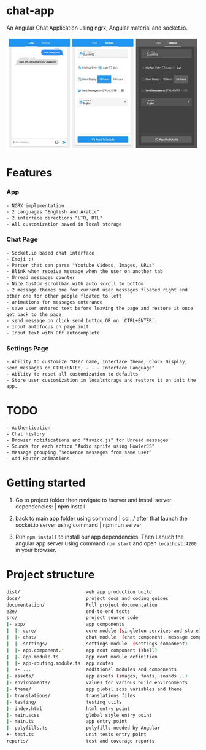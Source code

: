 # chat-app
An Angular Chat Application using ngrx, Angular material and socket.io.

![Alt text](demo.jpg?raw=true "Screen Shots")

# Features
### App
    - NGRX implementation
    - 2 Languages "English and Arabic"
    - 2 interface directions "LTR, RTL"
    - All customization saved in local storage

### Chat Page
    - Socket.io based chat interface
    - Emoji :)
    - Parser that can parse "Youtube Videos, Images, URLs"
    - Blink when receive message when the user on another tab
    - Unread messages counter
    - Nice Custom scrollbar with auto scroll to bottom
    - 2 message themes one for current user messages floated right and other one for other people floated to left
    - animations for messages enterance
    - save user entered text before leaving the page and restore it once get back to the page
    - send message on click send button OR on `CTRL+ENTER`.
    - Input autofocus on page init
    - Input text with Off autocomplete

### Settings Page
    - Ability to customize "User name, Interface theme, Clock Display, Send messages on CTRL+ENTER, - - - Interface Language"
    - Ability to reset all customization to defaults
    - Store user customization in localstorage and restore it on init the app.


# TODO
    - Authentication
    - Chat history
    - Browser notifications and "favico.js" for Unread messages
    - Sounds for each action "Audio sprite using HowlerJS"
    - Message grouping “sequence messages from same user”
    - Add Router animations


# Getting started

1. Go to project folder then navigate to /server and install server dependencies:
| npm install
 
2. back to main app folder using command 
| cd ../
after that launch the socket.io server using command
| npm run server

3. Run `npm install` to install our app dependencies.
Then Lanuch the angular app server using command `npm start` and open `localhost:4200` in your browser.

# Project structure

```sh
dist/                        web app production build
docs/                        project docs and coding guides
documentation/               Full project documentation
e2e/                         end-to-end tests
src/                         project source code
|- app/                      app components
|  |- core/                  core module (singleton services and store)
|  |- chat/                  chat module  (chat component, message component)
|  |- settings/              settings module  (settings component)
|  |- app.component.*        app root component (shell)
|  |- app.module.ts          app root module definition
|  |- app-routing.module.ts  app routes
|  +- ...                    additional modules and components
|- assets/                   app assets (images, fonts, sounds...)
|- environments/             values for various build environments
|- theme/                    app global scss variables and theme
|- translations/             translations files
|- testing/                  testing utils
|- index.html                html entry point
|- main.scss                 global style entry point
|- main.ts                   app entry point
|- polyfills.ts              polyfills needed by Angular
+- test.ts                   unit tests entry point
reports/                     test and coverage reports
```